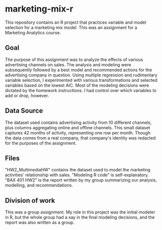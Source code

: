 # marketing-mix-r
This repository contains an R project that practices variable and model selection for a marketing mix model. This was an assignment for a Marketing Analytics course.

## Goal
The purpose of this assignment was to analyze the effects of various advertising channels on sales. The analysis and modeling were subsequently followed by a best model and recommended actions for the advertising company in question. Using multiple regression and rudimentary variable selection, I experimented with various transformations and selected variables based on the lowest AIC. Most of the modeling decisions were dictated by the homework instructions. I had control over which variables to add or drop, however.

## Data Source
The dataset used contains advertising activity from 10 different channels, plus columns aggregating online and offline channels. This small dataset captures 42 months of activity, representing one row per month. Though the data comes from a real company, that company's identity was redacted for the purposes of the assignment.

## Files
"HW2_MultimediaHW" contains the dataset used to model the marketing activities' relationship with sales.
"Modeling R code" is self-explanatory.
"BAX 401 HW2" is the report written by my group summarizing our analysis, modelling, and recommendations.

## Division of work
This was a group assignment. My role in this project was the initial modeler in R, but the whole group had a say in the final modeling decisions, and the report was also written as a group.
